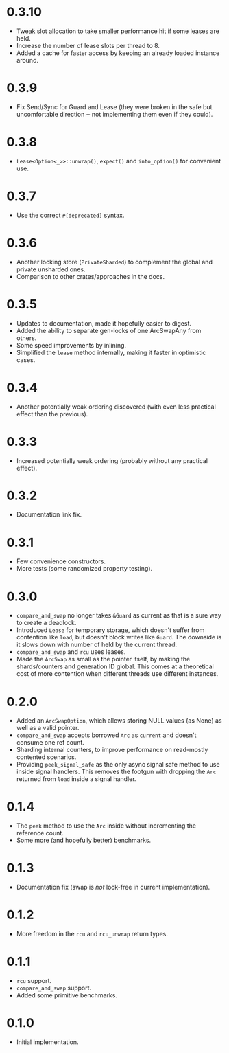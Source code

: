 # 0.3.10

* Tweak slot allocation to take smaller performance hit if some leases are held.
* Increase the number of lease slots per thread to 8.
* Added a cache for faster access by keeping an already loaded instance around.

# 0.3.9

* Fix Send/Sync for Guard and Lease (they were broken in the safe but
  uncomfortable direction ‒ not implementing them even if they could).

# 0.3.8

* `Lease<Option<_>>::unwrap()`, `expect()` and `into_option()` for convenient
  use.

# 0.3.7

* Use the correct `#[deprecated]` syntax.

# 0.3.6

* Another locking store (`PrivateSharded`) to complement the global and private
  unsharded ones.
* Comparison to other crates/approaches in the docs.

# 0.3.5

* Updates to documentation, made it hopefully easier to digest.
* Added the ability to separate gen-locks of one ArcSwapAny from others.
* Some speed improvements by inlining.
* Simplified the `lease` method internally, making it faster in optimistic
  cases.

# 0.3.4

* Another potentially weak ordering discovered (with even less practical effect
  than the previous).

# 0.3.3

* Increased potentially weak ordering (probably without any practical effect).

# 0.3.2

* Documentation link fix.

# 0.3.1

* Few convenience constructors.
* More tests (some randomized property testing).

# 0.3.0

* `compare_and_swap` no longer takes `&Guard` as current as that is a sure way
  to create a deadlock.
* Introduced `Lease` for temporary storage, which doesn't suffer from contention
  like `load`, but doesn't block writes like `Guard`. The downside is it slows
  down with number of held by the current thread.
* `compare_and_swap` and `rcu` uses leases.
* Made the `ArcSwap` as small as the pointer itself, by making the
  shards/counters and generation ID global. This comes at a theoretical cost of
  more contention when different threads use different instances.

# 0.2.0

* Added an `ArcSwapOption`, which allows storing NULL values (as None) as well
  as a valid pointer.
* `compare_and_swap` accepts borrowed `Arc` as `current` and doesn't consume one
  ref count.
* Sharding internal counters, to improve performance on read-mostly contented
  scenarios.
* Providing `peek_signal_safe` as the only async signal safe method to use
  inside signal handlers. This removes the footgun with dropping the `Arc`
  returned from `load` inside a signal handler.

# 0.1.4

* The `peek` method to use the `Arc` inside without incrementing the reference
  count.
* Some more (and hopefully better) benchmarks.

# 0.1.3

* Documentation fix (swap is *not* lock-free in current implementation).

# 0.1.2

* More freedom in the `rcu` and `rcu_unwrap` return types.

# 0.1.1

* `rcu` support.
* `compare_and_swap` support.
* Added some primitive benchmarks.

# 0.1.0

* Initial implementation.
